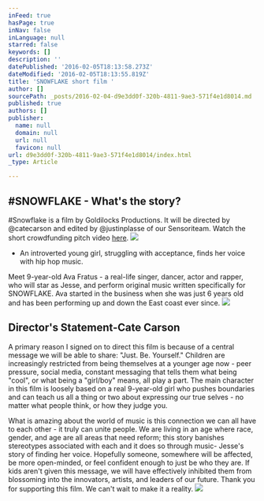 ```yaml
---
inFeed: true
hasPage: true
inNav: false
inLanguage: null
starred: false
keywords: []
description: ''
datePublished: '2016-02-05T18:13:58.273Z'
dateModified: '2016-02-05T18:13:55.819Z'
title: 'SNOWFLAKE short film '
author: []
sourcePath: _posts/2016-02-04-d9e3dd0f-320b-4811-9ae3-571f4e1d8014.md
published: true
authors: []
publisher:
  name: null
  domain: null
  url: null
  favicon: null
url: d9e3dd0f-320b-4811-9ae3-571f4e1d8014/index.html
_type: Article

---
```

## \#SNOWFLAKE - What's the story?

\#Snowflake is a film by Goldilocks Productions. It will be directed by @catecarson and edited by @justinplasse of our Sensoriteam.  Watch the short crowdfunding pitch video [here][0]. ![](https://the-grid-user-content.s3-us-west-2.amazonaws.com/efdcc5be-7c00-4f37-8aaf-31a7bcef65a4.jpg)

* An introverted young girl, struggling with acceptance, finds her voice with hip hop music.

Meet 9-year-old Ava Fratus - a real-life singer, dancer, actor and rapper, who will star as Jesse, and perform original music written specifically for SNOWFLAKE. Ava started in the business when she was just 6 years old and has been performing up and down the East coast ever since.
![](https://s3-us-west-2.amazonaws.com/the-grid-img/p/29614c32f56e51790ae8e7ef9c4e61e7ed2325b7.jpg)

## Director's Statement-Cate Carson

A primary reason I signed on to direct this film is because of a central message we will be able to share: "Just. Be. Yourself." Children are increasingly restricted from being themselves at a younger age now - peer pressure, social media, constant messaging that tells them what being "cool", or what being a "girl/boy" means, all play a part. The main character in this film is loosely based on a real 9-year-old girl who pushes boundaries and can teach us all a thing or two about expressing our true selves - no matter what people think, or how they judge you. 

What is amazing about the world of music is this connection we can all have to each other - it truly can unite people. We are living in an age where race, gender, and age are all areas that need reform; this story banishes stereotypes associated with each and it does so through music- Jesse's story of finding her voice. Hopefully someone, somewhere will be affected, be more open-minded, or feel confident enough to just be who they are. If kids aren't given this message, we will have effectively inhibited them from blossoming into the innovators, artists, and leaders of our future. Thank you for supporting this film. We can't wait to make it a reality. ![](https://s3-us-west-2.amazonaws.com/the-grid-img/p/d2c7eafff82195db6391b62a89dfe92b27d2aadc.jpg)

[0]: https://vimeo.com/150625885